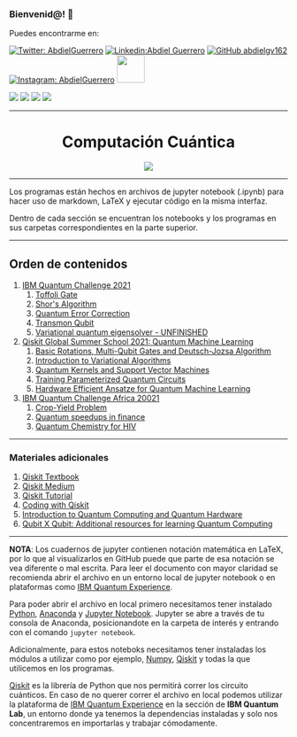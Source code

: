 ### Bienvenid@!  :purple_heart:


Puedes encontrarme en: 



[![Twitter: AbdielGuerrero](https://img.shields.io/twitter/follow/AbdielGuerrer20?style=social)](https://twitter.com/AbdielGuerrer20) [![Linkedin:Abdiel Guerrero](https://img.shields.io/badge/-AbdielGuerrero-purple?style=flat-square&logo=Linkedin&logoColor=white&link=https://www.linkedin.com/in/abdiel-guerrero-162-gv/)](https://www.linkedin.com/in/abdiel-guerrero-162-gv/) [![GitHub abdielgv162](https://img.shields.io/github/followers/abdielgv162?label=follow&style=social)](https://github.com/abdielgv162) [![Instagram: AbdielGuerrero](https://img.shields.io/badge/-abdielgv162-purple?style=flat-square&logo=Instagram&logoColor=white&link=https://www.instagram.com/abdielgv162/)](https://www.instagram.com/abdielgv162/)  <a href="https://platzi.com/p/abdiel-guerrero/"><img width="50" src="https://upload.wikimedia.org/wikipedia/commons/3/32/Platzi.jpg" />
</a>


[![](https://img.shields.io/badge/Quantum_Challenge_2020-Foundational_Badge-informational??style=plastic&logo=IBM&logoColor=white&color=black)](https://www.youracclaim.com/badges/3a4b7917-8765-4c5f-840e-178e30e8c1ea/public_url)
[![](https://img.shields.io/badge/Qubit_x_Qubit-Intro_to_Quantum_Computing-informational??style=plastic&logo=IBM&logoColor=white&color=black)](https://i.imgur.com/QvXj3yW.png)
[![](https://img.shields.io/badge/Quantum_Challenge_2021-Intermediate_Badge-informational??style=plastic&logo=IBM&logoColor=white&color=black)](https://www.credly.com/badges/6d2fd6d7-df82-4160-a148-67f2ecadc662/public_url)
[![](https://img.shields.io/badge/QGSS_2021-Quantum_Machine_Learning-informational??style=plastic&logo=IBM&logoColor=white&color=black)](https://i.imgur.com/5GpYnGh.png)

---

<div align="Center"><h1> Computación Cuántica </h1></div>
<div align="center">
    <img src="https://miro.medium.com/max/2320/1*uWi50ye7CMZWZAGLytZ7xQ.gif">
</div>

---

Los programas están hechos en archivos de jupyter notebook (.ipynb) para hacer uso de markdown, LaTeX y ejecutar código en la misma interfaz.

Dentro de cada sección se encuentran los notebooks y los programas en sus carpetas correspondientes en la parte superior.

---



## Orden de contenidos


1. [IBM Quantum Challenge 2021](https://github.com/abdielgv163/Quantum_Computing/tree/master/IBM_Quantum_Challenge_2021)
    1. [Toffoli Gate](https://github.com/abdielgv163/Quantum_Computing/blob/master/IBM_Quantum_Challenge_2021/ex1-Toffoli%20gate.ipynb)
    2. [Shor's Algorithm](https://github.com/abdielgv163/Quantum_Computing/blob/master/IBM_Quantum_Challenge_2021/ex2-Shor-s-algorithm.ipynb)      
    3. [Quantum Error Correction](https://github.com/abdielgv163/Quantum_Computing/blob/master/IBM_Quantum_Challenge_2021/ex3-Quantum-error-correction.ipynb)
    4. [Transmon Qubit](https://github.com/abdielgv163/Quantum_Computing/blob/master/IBM_Quantum_Challenge_2021/ex4-Transmon-qubit.ipynb)
    5. [Variational quantum eigensolver - UNFINISHED](https://github.com/abdielgv163/Quantum_Computing/blob/master/IBM_Quantum_Challenge_2021/ex5-Variational-quantum-eigensolver.ipynb)
2. [Qiskit Global Summer School 2021: Quantum Machine Learning](https://github.com/abdielgv163/Quantum_Computing/tree/master/Qiskit_QSS_2021_Quantum_Machine_Learning/Labs)
   1. [Basic Rotations, Multi-Qubit Gates and Deutsch-Jozsa Algorithm](https://github.com/abdielgv163/Quantum_Computing/blob/master/Qiskit_QSS_2021_Quantum_Machine_Learning/Labs/lab-1-BasicRotaions-MultiQubitGates-DeutsJozsa-Algorithm.ipynb)
   2. [Introduction to Variational Algorithms](https://github.com/abdielgv163/Quantum_Computing/blob/master/Qiskit_QSS_2021_Quantum_Machine_Learning/Labs/lab-2-Introduction-to-Variational-Algorithms.ipynb)
   3. [Quantum Kernels and Support Vector Machines](https://github.com/abdielgv163/Quantum_Computing/blob/master/Qiskit_QSS_2021_Quantum_Machine_Learning/Labs/lab-3-Quantum-Kernels-and-Support-Vector-Machines.ipynb)
   4. [Training Parameterized Quantum Circuits](https://github.com/abdielgv163/Quantum_Computing/blob/master/Qiskit_QSS_2021_Quantum_Machine_Learning/Labs/lab-4-Training-Parameterized-Quantum-Circuits.ipynb)
   5. [Hardware Efficient Ansatze for Quantum Machine Learning](https://github.com/abdielgv163/Quantum_Computing/blob/master/Qiskit_QSS_2021_Quantum_Machine_Learning/Labs/lab-5-Hardware-Efficient-Ansatze-for-Quantum-Machine-Learning.ipynb)
3. [IBM Quantum Challenge Africa 20021](https://github.com/abdielgv162/Quantum_Computing/tree/master/IBM_Quantum_Challenge_Africa_2021)
    1. [Crop-Yield Problem](https://github.com/abdielgv163/Quantum_Computing/blob/master/IBM_Quantum_Challenge_Africa_2021/Lab_1_Crop-Yield-Problem.ipynb)
    2. [Quantum speedups in finance](https://github.com/abdielgv163/Quantum_Computing/blob/master/IBM_Quantum_Challenge_Africa_2021/Lab_2_Quantum_Speedups_in_Finance.ipynb)
    3. [Quantum Chemistry for HIV](https://github.com/abdielgv163/Quantum_Computing/blob/master/IBM_Quantum_Challenge_Africa_2021/Lab_3_Quantum_Chemistry_for_HIV.ipynb)



---

### Materiales adicionales

1. [Qiskit Textbook](https://qiskit.org/textbook/preface.html)
2. [Qiskit Medium](https://medium.com/@qiskit)
3. [Qiskit Tutorial](https://qiskit.org/documentation/tutorials/circuits/1_getting_started_with_qiskit.html)
4. [Coding with Qiskit](https://www.youtube.com/playlist?list=PLOFEBzvs-Vvp2xg9-POLJhQwtVktlYGbY)
5. [Introduction to Quantum Computing and Quantum Hardware](https://qiskit.org/learn/intro-qc-qh)
6. [Qubit X Qubit: Additional resources for learning Quantum Computing ](https://docs.google.com/document/d/1la4loyedXYLbfaxOXVUlmrWAoLZTO7j0tALGM2QFzmo/edit?fbclid=IwAR0l0fz3PaoEmFpXsYkpkyYztNWFpK-xd32l3lfijhzKf6gW3SdYbEBA_io)

---

**NOTA**: Los cuadernos de jupyter contienen notación matemática en LaTeX, por lo que al visualizarlos en GitHub puede que parte de esa notación se vea diferente o mal escrita. Para leer el documento con mayor claridad se recomienda abrir el archivo en un entorno local de jupyter notebook o en plataformas como [IBM Quantum Experience](https://quantum-computing.ibm.com/). 

Para poder abrir el archivo en local primero necesitamos tener instalado [Python](https://www.python.org/downloads/), [Anaconda](https://www.anaconda.com/) y [Jupyter Notebook](https://jupyter.org/). Jupyter se abre a través de tu consola de Anaconda, posicionandote en la carpeta de interés y entrando con el comando `jupyter notebook`.

Adicionalmente, para estos noteboks necesitamos tener instaladas los módulos a utilizar como por ejemplo, [Numpy](https://numpy.org/), [Qiskit](https://qiskit.org/) y todas la que utilicemos en los programas.

[Qiskit](https://qiskit.org/) es la librería de Python que nos permitirá correr los circuito cuánticos. En caso de no querer correr el archivo en local podemos utilizar la plataforma de [IBM Quantum Experience](https://quantum-computing.ibm.com/) en la sección de **IBM Quantum Lab**, un entorno donde ya tenemos la dependencias instaladas y solo nos concentraremos en importarlas y trabajar cómodamente.
